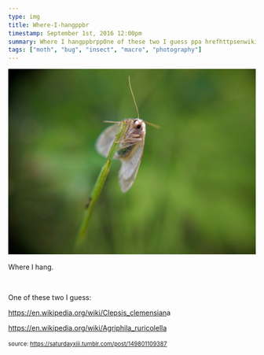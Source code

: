 ```yaml
---
type: img
title: Where-I-hangppbr
timestamp: September 1st, 2016 12:00pm
summary: Where I hangppbrppOne of these two I guess ppa hrefhttpsenwikipediaorgwikiClepsisclemensiana targetblankhttpsen
tags: ["moth", "bug", "insect", "macro", "photography"]
---
```

<img src="../media/149801109387.jpg"/>
                                                                                          
Where I hang.

<br/>

One of these two I guess: 

<a href="https://en.wikipedia.org/wiki/Clepsis_clemensiana" target="_blank">https://en.wikipedia.org/wiki/Clepsis_clemensian</a>a 

<a href="https://en.wikipedia.org/wiki/Agriphila_ruricolella" target="_blank">https://en.wikipedia.org/wiki/Agriphila_ruricolella</a><br/>
 
                                    
                
                
                
                
                                
<small>source: https://saturdayxiii.tumblr.com/post/149801109387</small>